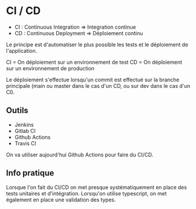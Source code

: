 # CI / CD

- CI : Continuous Integration => Integration continue
- CD : Continuous Deployment => Déploiement continu

Le principe est d'automatiser le plus possible les tests et le déploiement de l'application.

CI = On déploiement sur un environnement de test
CD = On déploiement sur un environnement de production

Le déploiement s'effectue lorsqu'un commit est effectué sur la branche principale (main ou master dans le cas d'un CD, ou sur dev dans le cas d'un CI).

## Outils

- Jenkins
- Gitlab CI
- Github Actions
- Travis CI

On va utiliser aujourd'hui Github Actions pour faire du CI/CD.

## Info pratique

Lorsque l'on fait du CI/CD on met presque systématiquement en place des tests unitaires et d'intégration.
Lorsqu'on utilise typescript, on met également en place une validation des types.
